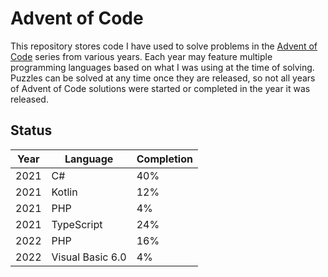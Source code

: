 # Advent of Code

This repository stores code I have used to solve problems in the [Advent of Code](https://adventofcode.com/) series from various years. Each year may feature multiple programming languages based on what I was using at the time of solving. Puzzles can be solved at any time once they are released, so not all years of Advent of Code solutions were started or completed in the year it was released.

## Status

| Year | Language         | Completion |
| ---- | ---------------- | ---------- |
| 2021 | C#               | 40%        |
| 2021 | Kotlin           | 12%        |
| 2021 | PHP              | 4%         |
| 2021 | TypeScript       | 24%        |
| 2022 | PHP              | 16%        |
| 2022 | Visual Basic 6.0 | 4%         |
